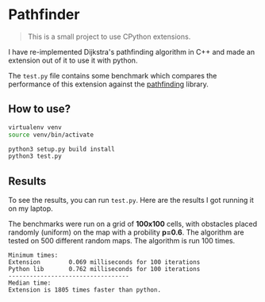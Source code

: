 # Pathfinder

> This is a small project to use CPython extensions.

I have re-implemented Dijkstra's pathfinding algorithm in C++ and made an extension out of it to use it with python.

The `test.py` file contains some benchmark which compares the performance of this extension against the [pathfinding](https://pypi.org/project/pathfinding/) library.


## How to use?

```bash
virtualenv venv
source venv/bin/activate

python3 setup.py build install
python3 test.py
```

## Results

To see the results, you can run `test.py`. Here are the results I got running it on my laptop.

The benchmarks were run on a grid of **100x100** cells, with obstacles placed randomly (uniform) on the map with a probility **p=0.6**.
The algorithm are tested on 500 different random maps. The algorithm is run 100 times. 


```
Minimum times:
Extension        0.069 milliseconds for 100 iterations
Python lib       0.762 milliseconds for 100 iterations
----------------------------------
Median time:
Extension is 1805 times faster than python.
```
